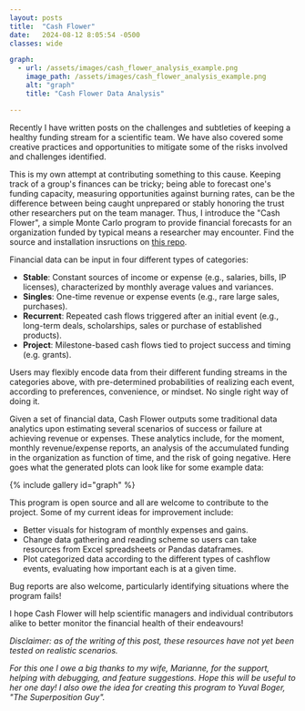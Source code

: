 ```yaml
---
layout: posts
title:  "Cash Flower"
date:   2024-08-12 8:05:54 -0500
classes: wide

graph:
  - url: /assets/images/cash_flower_analysis_example.png
    image_path: /assets/images/cash_flower_analysis_example.png
    alt: "graph"
    title: "Cash Flower Data Analysis"

---
```

Recently I have written posts on the challenges and subtleties of keeping a healthy funding stream for a scientific team. We have also covered some creative practices and opportunities to mitigate some of the risks involved and challenges identified.

This is my own attempt at contributing something to this cause. Keeping track of a group's finances can be tricky; being able to forecast one's funding capacity, measuring opportunities against burning rates, can be the difference between being caught unprepared or stably honoring the trust other researchers put on the team manager. Thus, I introduce the "Cash Flower", a simple Monte Carlo program to provide financial forecasts for an organization funded by typical means a researcher may encounter. Find the source and installation insructions on [this repo](https://github.com/pedrolslopes/Cash_Flower).

Financial data can be input in four different types of categories:

  - **Stable**: Constant sources of income or expense (e.g., salaries, bills, IP licenses), characterized by monthly average values and variances.
  - **Singles**: One-time revenue or expense events (e.g., rare large sales, purchases).
  - **Recurrent**: Repeated cash flows triggered after an initial event (e.g., long-term deals, scholarships, sales or purchase of established products).
  - **Project**: Milestone-based cash flows tied to project success and timing (e.g. grants).

Users may flexibly encode data from their different funding streams in the categories above, with pre-determined probabilities of realizing each event, according to preferences, convenience, or mindset. No single right way of doing it.

Given a set of financial data, Cash Flower outputs some traditional data analytics upon estimating several scenarios of success or failure at achieving revenue or expenses. These analytics include, for the moment, monthly revenue/expense reports, an analysis of the accumulated funding in the organization as function of time, and the risk of going negative. Here goes what the generated plots can look like for some example data:

{% include gallery id="graph" %}

This program is open source and all are welcome to contribute to the project. Some of my current ideas for improvement include:

- Better visuals for histogram of monthly expenses and gains.
- Change data gathering and reading scheme so users can take resources from Excel spreadsheets or Pandas dataframes.
- Plot categorized data according to the different types of cashflow events, evaluating how important each is at a given time.

Bug reports are also welcome, particularly identifying situations where the program fails!

I hope Cash Flower will help scientific managers and individual contributors alike to better monitor the financial health of their endeavours!

_Disclaimer: as of the writing of this post, these resources have not yet been tested on realistic scenarios._

_For this one I owe a big thanks to my wife, Marianne, for the support, helping with debugging, and feature suggestions. Hope this will be useful to her one day! I also owe the idea for creating this program to Yuval Boger, "The Superposition Guy"._
